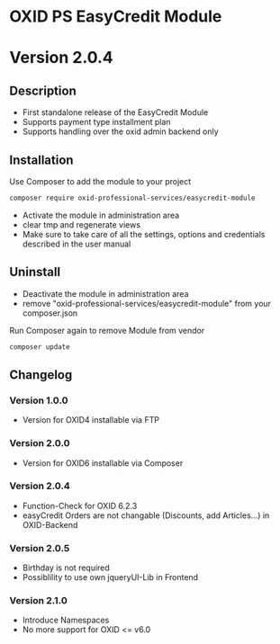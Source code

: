 # OXID PS EasyCredit Module

# Version 2.0.4

## Description

 * First standalone release of the EasyCredit Module
 * Supports payment type installment plan
 * Supports handling over the oxid admin backend only

## Installation

Use Composer to add the module to your project
```bash
composer require oxid-professional-services/easycredit-module
```

 * Activate the module in administration area
 * clear tmp and regenerate views
 * Make sure to take care of all the settings, options and credentials described in the user manual

## Uninstall

 * Deactivate the module in administration area
 * remove "oxid-professional-services/easycredit-module" from your composer.json

Run Composer again to remove Module from vendor
```bash
composer update
```

## Changelog

### Version 1.0.0

* Version for OXID4 installable via FTP

### Version 2.0.0

* Version for OXID6 installable via Composer

### Version 2.0.4

* Function-Check for OXID 6.2.3
* easyCredit Orders are not changable (Discounts, add Articles...) in OXID-Backend

### Version 2.0.5

* Birthday is not required
* Possiblility to use own jqueryUI-Lib in Frontend

### Version 2.1.0

* Introduce Namespaces
* No more support for OXID <= v6.0
